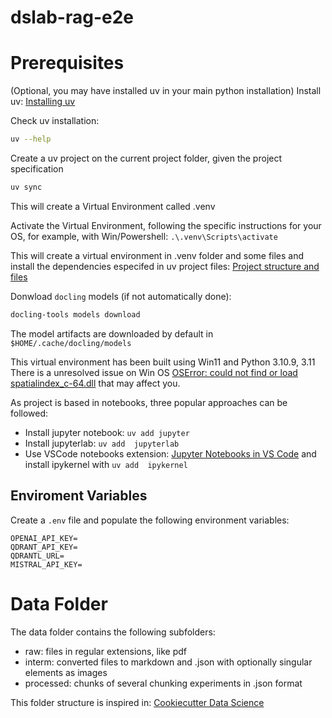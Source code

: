 # dslab-rag-e2e

# Prerequisites

(Optional, you may have installed uv in your main python installation)
Install uv: [Installing uv](https://docs.astral.sh/uv/getting-started/installation/#pypi)

Check uv installation:
```bash
uv --help
```

Create a uv project on the current project folder, given the project specification
```bash
uv sync
```
This will create a Virtual Environment called .venv


Activate the Virtual Environment,
following the specific instructions for your OS,
for example, with Win/Powershell: `.\.venv\Scripts\activate`

This will create a virtual environment in .venv folder and some files and install the dependencies especifed in uv project files: [Project structure and files](https://docs.astral.sh/uv/concepts/projects/layout/)


Donwload `docling` models (if not automatically done):
```bash
docling-tools models download
```
The model artifacts are downloaded by default in `$HOME/.cache/docling/models`

This virtual environment has been built using Win11 and Python 3.10.9, 3.11  
There is a unresolved issue on Win OS [OSError: could not find or load spatialindex_c-64.dll](https://github.com/docling-project/docling/issues/867)
that may affect you.

As project is based in notebooks, three popular approaches can be followed:
* Install jupyter notebook: `uv add jupyter`
* Install jupyterlab: `uv add  jupyterlab`
* Use VSCode notebooks extension: [Jupyter Notebooks in VS Code](https://code.visualstudio.com/docs/datascience/jupyter-notebooks) 
and install ipykernel with `uv add  ipykernel`


## Enviroment Variables
Create a `.env` file and populate the following environment variables:
```
OPENAI_API_KEY=
QDRANT_API_KEY=
QDRANTL_URL=
MISTRAL_API_KEY=
```


# Data Folder
The data folder contains the following subfolders:
* raw:  files in regular extensions, like pdf
* interm: converted files to markdown and .json with optionally singular elements as images
* processed: chunks of several chunking experiments in .json format

This folder structure is inspired in: [Cookiecutter Data Science](https://cookiecutter-data-science.drivendata.org/)
